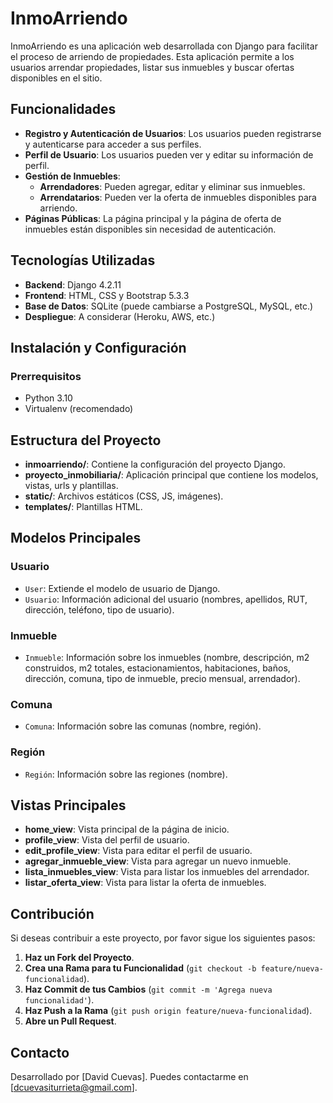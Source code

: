 # InmoArriendo

InmoArriendo es una aplicación web desarrollada con Django para facilitar el proceso de arriendo de propiedades. Esta aplicación permite a los usuarios arrendar propiedades, listar sus inmuebles y buscar ofertas disponibles en el sitio.

## Funcionalidades

- **Registro y Autenticación de Usuarios**: Los usuarios pueden registrarse y autenticarse para acceder a sus perfiles.
- **Perfil de Usuario**: Los usuarios pueden ver y editar su información de perfil.
- **Gestión de Inmuebles**:
  - **Arrendadores**: Pueden agregar, editar y eliminar sus inmuebles.
  - **Arrendatarios**: Pueden ver la oferta de inmuebles disponibles para arriendo.
- **Páginas Públicas**: La página principal y la página de oferta de inmuebles están disponibles sin necesidad de autenticación.

## Tecnologías Utilizadas

- **Backend**: Django 4.2.11
- **Frontend**: HTML, CSS y Bootstrap 5.3.3
- **Base de Datos**: SQLite (puede cambiarse a PostgreSQL, MySQL, etc.)
- **Despliegue**: A considerar (Heroku, AWS, etc.)

## Instalación y Configuración

### Prerrequisitos

- Python 3.10
- Virtualenv (recomendado)

## Estructura del Proyecto

- **inmoarriendo/**: Contiene la configuración del proyecto Django.
- **proyecto_inmobiliaria/**: Aplicación principal que contiene los modelos, vistas, urls y plantillas.
- **static/**: Archivos estáticos (CSS, JS, imágenes).
- **templates/**: Plantillas HTML.

## Modelos Principales

### Usuario
- `User`: Extiende el modelo de usuario de Django.
- `Usuario`: Información adicional del usuario (nombres, apellidos, RUT, dirección, teléfono, tipo de usuario).

### Inmueble
- `Inmueble`: Información sobre los inmuebles (nombre, descripción, m2 construidos, m2 totales, estacionamientos, habitaciones, baños, dirección, comuna, tipo de inmueble, precio mensual, arrendador).

### Comuna
- `Comuna`: Información sobre las comunas (nombre, región).

### Región
- `Región`: Información sobre las regiones (nombre).

## Vistas Principales

- **home_view**: Vista principal de la página de inicio.
- **profile_view**: Vista del perfil de usuario.
- **edit_profile_view**: Vista para editar el perfil de usuario.
- **agregar_inmueble_view**: Vista para agregar un nuevo inmueble.
- **lista_inmuebles_view**: Vista para listar los inmuebles del arrendador.
- **listar_oferta_view**: Vista para listar la oferta de inmuebles.

## Contribución

Si deseas contribuir a este proyecto, por favor sigue los siguientes pasos:

1. **Haz un Fork del Proyecto**.
2. **Crea una Rama para tu Funcionalidad** (`git checkout -b feature/nueva-funcionalidad`).
3. **Haz Commit de tus Cambios** (`git commit -m 'Agrega nueva funcionalidad'`).
4. **Haz Push a la Rama** (`git push origin feature/nueva-funcionalidad`).
5. **Abre un Pull Request**.

## Contacto

Desarrollado por [David Cuevas]. Puedes contactarme en [dcuevasiturrieta@gmail.com].
